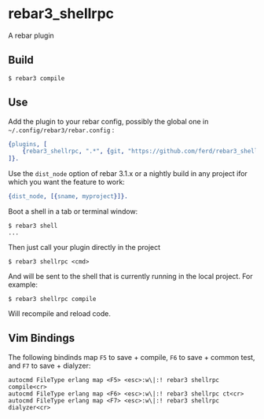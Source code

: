 rebar3_shellrpc
=====

A rebar plugin

Build
-----

    $ rebar3 compile

Use
---

Add the plugin to your rebar config, possibly the global one in
`~/.config/rebar3/rebar.config` :

```erlang
{plugins, [
    {rebar3_shellrpc, ".*", {git, "https://github.com/ferd/rebar3_shellrpc.git", {branch, "master"}}}
]}.
```

Use the `dist_node` option of rebar 3.1.x or a nightly build in any project
ifor which you want the feature to work:

```erlang
{dist_node, [{sname, myproject}]}.
```

Boot a shell in a tab or terminal window:

```
$ rebar3 shell
...
```

Then just call your plugin directly in the project

```
$ rebar3 shellrpc <cmd>
```

And <cmd> will be sent to the shell that is currently running in the local
project. For example:

```
$ rebar3 shellrpc compile
```

Will recompile and reload code.

Vim Bindings
------------

The following bindinds map `F5` to save + compile, `F6` to save + common test, and
`F7` to save + dialyzer:

```vim
autocmd FileType erlang map <F5> <esc>:w\|:! rebar3 shellrpc compile<cr>
autocmd FileType erlang map <F6> <esc>:w\|:! rebar3 shellrpc ct<cr>
autocmd FileType erlang map <F7> <esc>:w\|:! rebar3 shellrpc dialyzer<cr>
```

